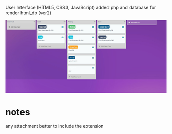 User Interface 
(HTML5, CSS3, JavaScript) added php and database for render html_db (ver2)

![screen_shot](trello_UI.JPG)

# notes

any attachment better to include the extension
